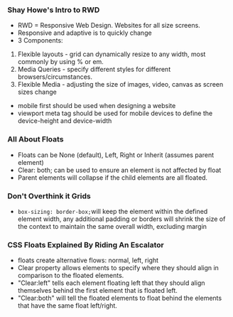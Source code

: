 ### Shay Howe's Intro to RWD
* RWD = Responsive Web Design. Websites for all size screens.
* Responsive and adaptive is to quickly change
* 3 Components:
1. Flexible layouts - grid can dynamically resize to any width, most commonly by using % or em.
1. Media Queries - specify different styles for different browsers/circumstances.
1. Flexible Media - adjusting the size of images, video, canvas as screen sizes change

* mobile first should be used when designing a website
* viewport meta tag should be used for mobile devices to define the device-height and device-width

### All About Floats
* Floats can be None (default), Left, Right or Inherit (assumes parent element)
* Clear: both; can be used to ensure an element is not affected by float
* Parent elements will collapse if the child elements are all floated.

### Don't Overthink it Grids
* `box-sizing: border-box;`will keep the element within the defined element width, any additional padding or borders will shrink the size of the context to maintain the same overall width, excluding margin

### CSS Floats Explained By Riding An Escalator
* floats create alternative flows: normal, left, right
* Clear property allows elements to specify where they should align in comparison to the floated elements. 
* "Clear:left" tells each element floating left that they should align themselves behind the first element that is floated left.
* "Clear:both" will tell the floated elements to float behind the elements that have the same float left/right.